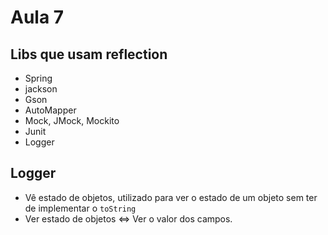 # Aula 7

## Libs que usam reflection

- Spring
- jackson
- Gson
- AutoMapper
- Mock, JMock, Mockito
- Junit
- Logger 

## Logger

- Vê estado de objetos, utilizado para ver o estado de um objeto sem ter de implementar o `toString`
- Ver estado de objetos <=> Ver o valor dos campos.

